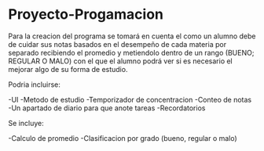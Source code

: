# Proyecto-Progamacion

Para la creacion del programa se tomará en cuenta el como un alumno debe de cuidar sus notas basados en el desempeño de cada materia por separado recibiendo el promedio y metiendolo dentro de un rango
(BUENO; REGULAR O MALO) con el que el alumno podrá ver si es necesario el mejorar algo de su forma de estudio.

Podria incluirse:

-UI
-Metodo de estudio
-Temporizador de concentracion
-Conteo de notas
-Un apartado de diario para que anote tareas
-Recordatorios


Se incluye:

-Calculo de promedio
-Clasificacion por grado (bueno, regular o malo)
